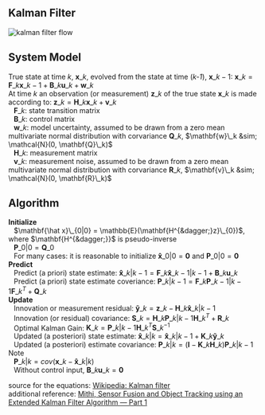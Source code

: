 ## Kalman Filter
![kalman filter flow](https://en.wikipedia.org/wiki/Kalman_filter#/media/File:Basic_concept_of_Kalman_filtering.svg)</br>

## System Model
True state at time _k_, $\mathbf{x}\_k$, evolved from the state at time (_k-1_), $\mathbf{x}\_{k-1}$: $\mathbf{x}\_k = \mathbf{F}\_k \mathbf{x}\_{k-1} + \mathbf{B}\_k \mathbf{u}\_{k} + \mathbf{w}\_k$ </br>
At time $k$ an observation (or measurement) $\mathbf{z}\_k$ of the true state $\mathbf{x}\_k$ is made according to: $\mathbf{z}\_k = \mathbf{H}\_k \mathbf{x}\_k + \mathbf{v}\_k$ </br>
 &ensp; $\mathbf{F}\_k$: state transition matrix </br>
 &ensp; $\mathbf{B}\_k$: control matrix </br>
 &ensp; $\mathbf{w}\_k$: model uncertainty, assumed to be drawn from a zero mean multivariate normal distribution with corvariance $\mathbf{Q}\_k$, $\mathbf{w}\_k &sim; \mathcal{N}(0, \mathbf{Q}\_k)$ </br>
 &ensp; $\mathbf{H}\_k$: measurement matrix </br>
 &ensp; $\mathbf{v}\_k$: measurement noise, assumed to be drawn from a zero mean multivariate normal distribution with corvariance $\mathbf{R}\_k$, $\mathbf{v}\_k &sim; \mathcal{N}(0, \mathbf{R}\_k)$ </br>

## Algorithm
**Initialize**</br>
 &ensp; $\mathbf{\hat x}\_{0|0} = \mathbb{E}(\mathbf{H^{&dagger;}z}\_{0})$, where $\mathbf{H^{&dagger;}}$ is pseudo-inverse</br>
 &ensp; $\mathbf{P}\_{0|0} = \mathbf{Q}\_0$ </br>
 &ensp; For many cases: it is reasonable to initialize  $\mathbf{\hat x}\_{0|0} = \mathbf{0}$ and $\mathbf{P}\_{0|0} = \mathbf{0}$ </br>
**Predict** </br>
 &ensp; Predict (a priori) state estimate: $\mathbf{\hat x}\_{k|k-1} = \mathbf{F}\_{k} \mathbf{\hat{x}}\_{k-1|k-1} + \mathbf{B}\_{k} \mathbf{u}\_{k}$ </br>
 &ensp; Predict (a priori) state estimate coveriance: $\mathbf{P}\_{k|k-1} = \mathbf{F}\_{k} \mathbf{P}\_{k-1|k-1} \mathbf{F}\_{k}^T + \mathbf{Q}\_{k}$ </br>
**Update** </br>
 &ensp; Innovation or measurement residual: $\mathbf{\tilde{y}}\_k = \mathbf{z}\_k - \mathbf{H}\_k \mathbf{\hat x}\_{k|k-1}$ </br>
 &ensp; Innovation (or residual) covariance: $\mathbf{S}\_{k} = \mathbf{H}\_{k} \mathbf{P}\_{k|k-1} \mathbf{H}\_{k}^T + \mathbf{R}\_{k}$</br>
 &ensp; Optimal Kalman Gain: $\mathbf{K}\_k = \mathbf{P}\_{k|k-1} \mathbf{H}\_{k}^T \mathbf{S}\_{k}^{-1}$</br>
 &ensp; Updated (a posteriori) state estimate: $\mathbf{\hat x}\_{k|k} = \mathbf{\hat x}\_{k|k-1} + \mathbf{K}\_k \mathbf{\tilde{y}}\_k$</br>
 &ensp; Updated (a posteriori) estimate covariance: $\mathbf{P}\_{k|k} = (\mathbf{I} - \mathbf{K}\_k \mathbf{H}\_{k})\mathbf{P}\_{k|k-1}$</br>
Note </br>
 &ensp; $\mathbf{P}\_{k|k} = cov(\mathbf{x}\_{k} - \mathbf{\hat x}\_{k|k})$ </br>
 &ensp; Without control input, $\mathbf{B}\_{k} \mathbf{u}\_{k} = \mathbf{0}$

source for the equations: [Wikipedia: Kalman filter](https://en.wikipedia.org/wiki/Kalman_filter)</br>
additional reference: [Mithi, Sensor Fusion and Object Tracking using an Extended Kalman Filter Algorithm — Part 1 ](https://medium.com/@mithi/object-tracking-and-fusing-sensor-measurements-using-the-extended-kalman-filter-algorithm-part-1-f2158ef1e4f0) </br>
